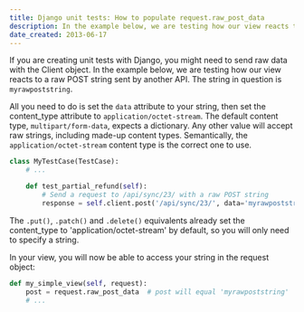 ```yaml
---
title: Django unit tests: How to populate request.raw_post_data
description: In the example below, we are testing how our view reacts to a raw POST string sent by another API.
date_created: 2013-06-17
---
```


If you are creating unit tests with Django, you might need to send raw data with the Client object. In the example below, we are testing how our view reacts to a raw POST string sent by another API. The string in question is `myrawpoststring`.

All you need to do is set the `data` attribute to your string, then set the content_type attribute to `application/octet-stream`. The default content type, `multipart/form-data`, expects a dictionary. Any other value will accept raw strings, including made-up content types. Semantically, the `application/octet-stream` content type is the correct one to use.

```python
class MyTestCase(TestCase):
    # ...

    def test_partial_refund(self):
        # Send a request to /api/sync/23/ with a raw POST string
        response = self.client.post('/api/sync/23/', data='myrawpoststring', content_type='application/octet-stream')
```

The `.put()`, `.patch()` and `.delete()` equivalents already set the content_type to 'application/octet-stream' by default, so you will only need to specify a string.

In your view, you will now be able to access your string in the request object:

```python
def my_simple_view(self, request):
    post = request.raw_post_data  # post will equal 'myrawpoststring'
    # ...
```

